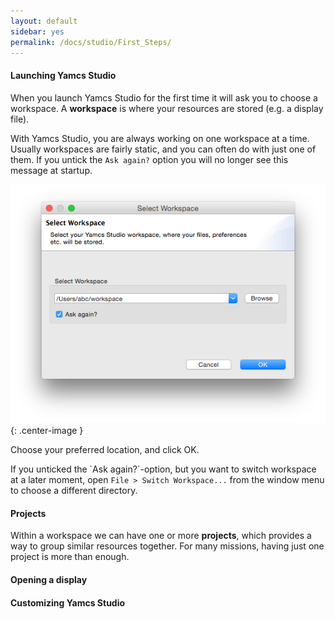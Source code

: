 ```yaml
---
layout: default
sidebar: yes
permalink: /docs/studio/First_Steps/
---
```


#### Launching Yamcs Studio

When you launch Yamcs Studio for the first time it will ask you to choose a workspace. A **workspace** is where your resources are stored (e.g. a display file).

With Yamcs Studio, you are always working on one workspace at a time. Usually workspaces are fairly static, and you can often do with just one of them. If you untick the `Ask again?` option you will no longer see this message at startup.

![Select Workspace](/assets/studio/select-workspace.png){: .center-image }

Choose your preferred location, and click OK.

<p class="hint">
    If you unticked the `Ask again?`-option, but you want to switch workspace at a later moment, open <code>File > Switch Workspace...</code> from the window menu to choose a different directory.
</p>

#### Projects

Within a workspace we can have one or more **projects**, which provides a way to group similar resources together. For many missions, having just one project is more than enough.

#### Opening a display

#### Customizing Yamcs Studio


